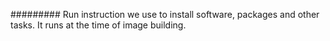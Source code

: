#########
Run instruction we use to install software, packages and other tasks. It runs at the time of image building.